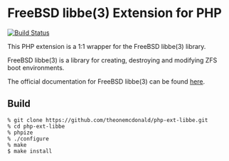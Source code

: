 # FreeBSD libbe(3) Extension for PHP

[![Build Status](https://api.cirrus-ci.com/github/rcmcdonald91/php-ext-libbe.svg)](https://cirrus-ci.com/github/rcmcdonald91/php-ext-libbe)

This PHP extension is a 1:1 wrapper for the FreeBSD libbe(3) library.

FreeBSD libbe(3) is a library for creating, destroying and modifying ZFS boot environments. 

The official documentation for FreeBSD libbe(3) can be found [here](https://www.freebsd.org/cgi/man.cgi?query=libbe&sektion=3&manpath=FreeBSD+13.0-RELEASE+and+Ports).

## Build

```
% git clone https://github.com/theonemcdonald/php-ext-libbe.git
% cd php-ext-libbe
% phpize
% ./configure
% make
$ make install
```
